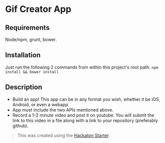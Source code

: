 # Gif Creator App

## Requirements
Node/npm, grunt, bower.

## Installation
Just run the following 2 commands from within this project's root path:
`npm install && bower install`

## Description
-  Build an app!  This app can be in any format you wish, whether it be iOS, Android, or even a webapp.
-  App must include the two APIs mentioned above.
-  Record a 1-2 minute video and post it on youtube.  You will submit the link to this video in a file along with a link to your repository (preferably github).

> This was created using the <a href="https://github.com/sahat/hackathon-starter/">Hackaton Starter</a>.
